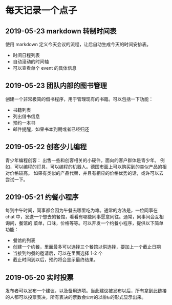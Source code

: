 # 每天记录一个点子

## 2019-05-23 markdown 转制时间表

使用 markdown 定义今天会议的流程，让后自动生成今天的时间安排表。

- 时间日程列表
- 自动滚动的时间轴
- 可以查看单个 event 的具体信息

## 2019-05-23 团队内部的图书管理

创建一个非常极简的借书程序，用于管理现有的书籍。可以包括一下功能：

- 书籍列表
- 列出借书信息
- 预约一本书
- 邮件提醒，如果书本到期或者已经归还

## 2019-05-22 创客少儿编程

青少年编程创客： 出售一些和创客相关的小硬件，面向的客户群体是青少年。 例如，可以编程的灯具，可以编程的机器人。德国市面上可以购买到的类似产品的相对价格较高。
如果有类似的产品代替，并且有相应的价格优势的话，或许可以去尝试一下。

## 2019-05-21 约餐小程序

每到中午时间，同事都会因为午餐去哪里吃为难。通常的方法是，一位同事在 chat 中，发送一个想去的餐馆，看看有哪些同事愿意同往。通常，同事间会互相询问，餐馆的
菜单，口味，价格等等。可以开发一个约餐小程序，提供以下简单功能：

- 餐馆的列表
- 创建一个约餐，里面最多可以选择三个餐馆以供选择，要加上一个截止日期
- 当接到约餐的邀请后，可以在里面选择 1-2 个
- 截止时间到以后，预约将会显示最终结果。

## 2019-05-20 实时投票

发布者可以发布一个建议，以及备用选项。当此建议被发布以后，所有拿到此链接的人都可以投票表决，所有表决的票数会`实时`的以`图标`的形式显示出来。
